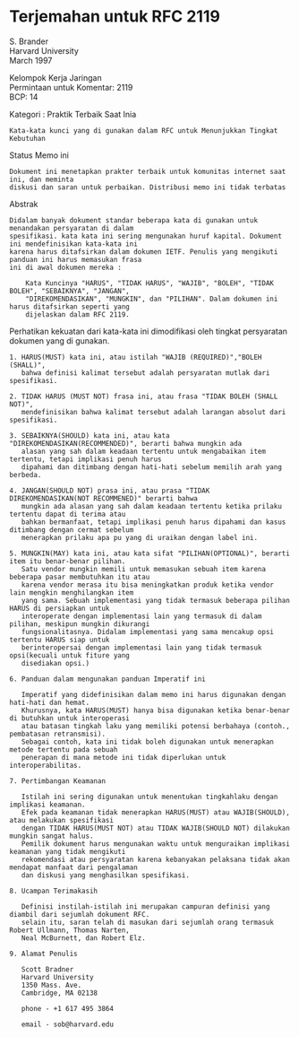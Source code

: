 # Terjemahan untuk RFC 2119

S. Brander\
Harvard University\
March 1997

Kelompok Kerja Jaringan\
Permintaan untuk Komentar: 2119\
BCP: 14			

Kategori : Praktik Terbaik Saat Inia

    Kata-kata kunci yang di gunakan dalam RFC untuk Menunjukkan Tingkat Kebutuhan

Status Memo ini

    Dokument ini menetapkan prakter terbaik untuk komunitas internet saat ini, dan meminta
    diskusi dan saran untuk perbaikan. Distribusi memo ini tidak terbatas

Abstrak

    Didalam banyak dokument standar beberapa kata di gunakan untuk menandakan persyaratan di dalam
    spesifikasi. kata kata ini sering mengunakan huruf kapital. Dokument ini mendefinisikan kata-kata ini 
    karena harus ditafsirkan dalam dokumen IETF. Penulis yang mengikuti panduan ini harus memasukan frasa 
    ini di awal dokumen mereka :

		Kata Kuncinya "HARUS", "TIDAK HARUS", "WAJIB", "BOLEH", "TIDAK BOLEH", "SEBAIKNYA", "JANGAN", 
		"DIREKOMENDASIKAN", "MUNGKIN", dan "PILIHAN". Dalam dokumen ini harus ditafsirkan seperti yang 
 		dijelaskan dalam RFC 2119.

Perhatikan kekuatan dari kata-kata ini dimodifikasi oleh tingkat persyaratan dokumen yang di gunakan.

	1. HARUS(MUST) kata ini, atau istilah "WAJIB (REQUIRED)","BOLEH (SHALL)", 
	   bahwa definisi kalimat tersebut adalah persyaratan mutlak dari spesifikasi.

	2. TIDAK HARUS (MUST NOT) frasa ini, atau frasa "TIDAK BOLEH (SHALL NOT)", 
	   mendefinisikan bahwa kalimat tersebut adalah larangan absolut dari spesifikasi.

	3. SEBAIKNYA(SHOULD) kata ini, atau kata "DIREKOMENDASIKAN(RECOMMENDED)", berarti bahwa mungkin ada 
	   alasan yang sah dalam keadaan tertentu untuk mengabaikan item tertentu, tetapi implikasi penuh harus
	   dipahami dan ditimbang dengan hati-hati sebelum memilih arah yang berbeda.

	4. JANGAN(SHOULD NOT) prasa ini, atau prasa "TIDAK DIREKOMENDASIKAN(NOT RECOMMENED)" berarti bahwa 
	   mungkin ada alasan yang sah dalam keadaan tertentu ketika prilaku tertentu dapat di terima atau 
	   bahkan bermanfaat, tetapi implikasi penuh harus dipahami dan kasus ditimbang dengan cermat sebelum
	   menerapkan prilaku apa pu yang di uraikan dengan label ini.

	5. MUNGKIN(MAY) kata ini, atau kata sifat "PILIHAN(OPTIONAL)", berarti item itu benar-benar pilihan.
	   Satu vendor mungkin memili untuk memasukan sebuah item karena beberapa pasar membutuhkan itu atau
	   karena vendor merasa itu bisa meningkatkan produk ketika vendor lain mengkin menghilangkan item 
	   yang sama. Sebuah implementasi yang tidak termasuk beberapa pilihan HARUS di persiapkan untuk 
	   interoperate dengan implementasi lain yang termasuk di dalam pilihan, meskipun mungkin dikurangi
	   fungsionalitasnya. Didalam implementasi yang sama mencakup opsi tertentu HARUS siap untuk
	   berinteropersai dengan implementasi lain yang tidak termasuk opsi(kecuali untuk fiture yang 
	   disediakan opsi.)

	6. Panduan dalam mengunakan panduan Imperatif ini

	   Imperatif yang didefinisikan dalam memo ini harus digunakan dengan hati-hati dan hemat. 
	   Khurusnya, kata HARUS(MUST) hanya bisa digunakan ketika benar-benar di butuhkan untuk interoperasi
	   atau batasan tingkah laku yang memiliki potensi berbahaya (contoh., pembatasan retransmisi).
	   Sebagai contoh, kata ini tidak boleh digunakan untuk menerapkan metode tertentu pada sebuah
	   penerapan di mana metode ini tidak diperlukan untuk interoperabilitas.

	7. Pertimbangan Keamanan

	   Istilah ini sering digunakan untuk menentukan tingkahlaku dengan implikasi keamanan. 
	   Efek pada keamanan tidak menerapkan HARUS(MUST) atau WAJIB(SHOULD), atau melakukan spesifikasi 
	   dengan TIDAK HARUS(MUST NOT) atau TIDAK WAJIB(SHOULD NOT) dilakukan mungkin sangat halus.
	   Pemilik dokument harus mengunakan waktu untuk menguraikan implikasi keamanan yang tidak mengikuti
	   rekomendasi atau persyaratan karena kebanyakan pelaksana tidak akan mendapat manfaat dari pengalaman
	   dan diskusi yang menghasilkan spesifikasi.

	8. Ucampan Terimakasih
	   
	   Definisi instilah-istilah ini merupakan campuran definisi yang diambil dari sejumlah dokument RFC.
	   selain itu, saran telah di masukan dari sejumlah orang termasuk Robert Ullmann, Thomas Narten, 
	   Neal McBurnett, dan Robert Elz.

	9. Alamat Penulis

	   Scott Bradner
       Harvard University
       1350 Mass. Ave.
       Cambridge, MA 02138

       phone - +1 617 495 3864

       email - sob@harvard.edu
	

	

	
